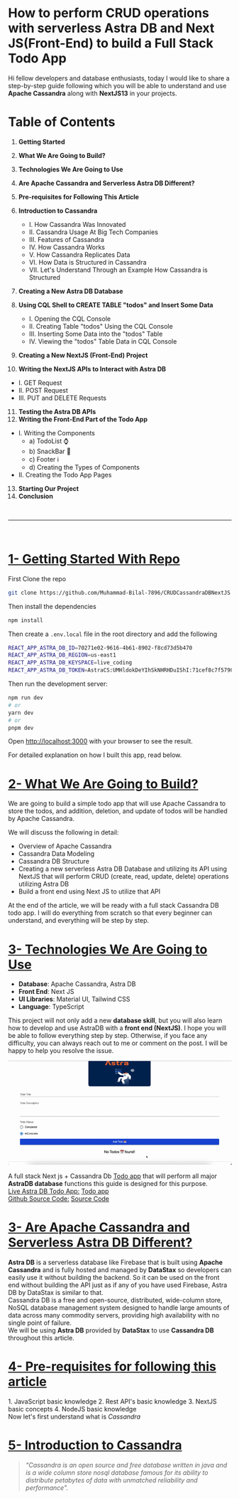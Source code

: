 # How to perform CRUD operations with serverless Astra DB and Next JS(Front-End) to build a Full Stack Todo App

Hi fellow developers and database enthusiasts, today I would like to share a step-by-step guide following which you will be able to understand and use **Apache Cassandra** along with **NextJS13** in your projects.

# Table of Contents

1. **Getting Started**
2. **What We Are Going to Build?**
3. **Technologies We Are Going to Use**
4. **Are Apache Cassandra and Serverless Astra DB Different?**
5. **Pre-requisites for Following This Article**
6. **Introduction to Cassandra**

   - I. How Cassandra Was Innovated
   - II. Cassandra Usage At Big Tech Companies
   - III. Features of Cassandra
   - IV. How Cassandra Works
   - V. How Cassandra Replicates Data
   - VI. How Data is Structured in Cassandra
   - VII. Let's Understand Through an Example How Cassandra is Structured

7. **Creating a New Astra DB Database**
8. **Using CQL Shell to CREATE TABLE "todos" and Insert Some Data**

   - I. Opening the CQL Console
   - II. Creating Table "todos" Using the CQL Console
   - III. Inserting Some Data into the "todos" Table
   - IV. Viewing the "todos" Table Data in CQL Console

9. **Creating a New NextJS (Front-End) Project**
10. **Writing the NextJS APIs to Interact with Astra DB**

- I. GET Request
- II. POST Request
- III. PUT and DELETE Requests

11. **Testing the Astra DB APIs**
12. **Writing the Front-End Part of the Todo App**

- I. Writing the Components
  - a) TodoList ⌚️
  - b) SnackBar 🔔
  - c) Footer ℹ️
  - d) Creating the Types of Components
- II. Creating the Todo App Pages

13. **Starting Our Project**
14. **Conclusion**

<br/>
<hr/>
<br/>

# <u>1- Getting Started With Repo</u>

First Clone the repo

```bash
git clone https://github.com/Muhammad-Bilal-7896/CRUDCassandraDBNextJS
```

Then install the dependencies

```bash
npm install
```

Then create a `.env.local` file in the root directory and add the following

```bash
REACT_APP_ASTRA_DB_ID=70271e02-9616-4b61-8902-f8cd73d5b470
REACT_APP_ASTRA_DB_REGION=us-east1
REACT_APP_ASTRA_DB_KEYSPACE=live_coding
REACT_APP_ASTRA_DB_TOKEN=AstraCS:UMHldokDeYIhSkNHRHDuIShI:71cef8c7f57909521b2eb550d593e8cf0bc399521633e8fc5c525fa8ee2cb928
```

Then run the development server:

```bash
npm run dev
# or
yarn dev
# or
pnpm dev
```

Open [http://localhost:3000](http://localhost:3000) with your browser to see the result.

For detailed explanation on how I built this app, read below.

# <u>2- What We Are Going to Build?</u>

We are going to build a simple todo app that will use Apache Cassandra to store the todos, and addition, deletion, and update of todos will be handled by Apache Cassandra.

We will discuss the following in detail:

- Overview of Apache Cassandra
- Cassandra Data Modeling
- Cassandra DB Structure
- Creating a new serverless Astra DB Database and utilizing its API using NextJS that will perform CRUD (create, read, update, delete) operations utilizing Astra DB
- Build a front end using Next JS to utilize that API

At the end of the article, we will be ready with a full stack Cassandra DB todo app. I will do everything from scratch so that every beginner can understand, and everything will be step by step.

# <u>3- Technologies We Are Going to Use</u>

- **Database**: Apache Cassandra, Astra DB
- <b>Front End</b>: Next JS
- <b>UI Libraries</b>: Material UI, Tailwind CSS
- <b>Language</b>: TypeScript

This project will not only add a new <b>database skill</b>, but you will also learn how to develop and use <a>AstraDB</a> with a <b>front end (NextJS)</b>. I hope you will be able to follow everything step by step. Otherwise, if you face any difficulty, you can always reach out to me or comment on the post. I will be happy to help you resolve the issue.

<img
src="./ReadmeContent/AddTodos.gif"
alt="Add todos" title="Cassandra DB Todo App"/>

A full stack Next js + Cassandra Db <a target="_blank" href="https://astratodo.vercel.app/">Todo app</a> that will perform all major <b>AstraDB database</b> functions this guide is designed for this purpose. <br/>
<u>Live Astra DB Todo App:</u> <a target="_blank" href="https://astratodo.vercel.app/">Todo app</a> <br/>
<u>Github Source Code:</u> <a target="_blank" href="https://github.com/Muhammad-Bilal-7896/CRUDCassandraDBNextJS">Source Code</a>

# <u>3- Are Apache Cassandra and Serverless Astra DB Different?</u>

**Astra DB** is a serverless database like Firebase that is built using **Apache Cassandra** and is fully hosted and managed by **DataStax** so developers can easily use it without building the backend. So it can be used on the front end without building the API just as if any of you have used Firebase, Astra DB by DataStax is similar to that. <br/>
Cassandra DB is a free and open-source, distributed, wide-column store, NoSQL database management system designed to handle large amounts of data across many commodity servers, providing high availability with no single point of failure. <br/>
We will be using **Astra DB** provided by **DataStax** to use **Cassandra DB** throughout this article.

# <u>4- Pre-requisites for following this article</u>
<p>
1. JavaScript basic knowledge
2. Rest API's basic knowledge
3. NextJS basic concepts
4. NodeJS basic knowledge 
<br/> 
Now let's first understand what is <i>Cassandra</i>
<br/>

# <u>5- Introduction to Cassandra</u>
> <i>"Cassandra is an open source and free database written in java and is a wide column store nosql database famous for its ability to distribute petabytes of data with unmatched reliability and performance".</i>